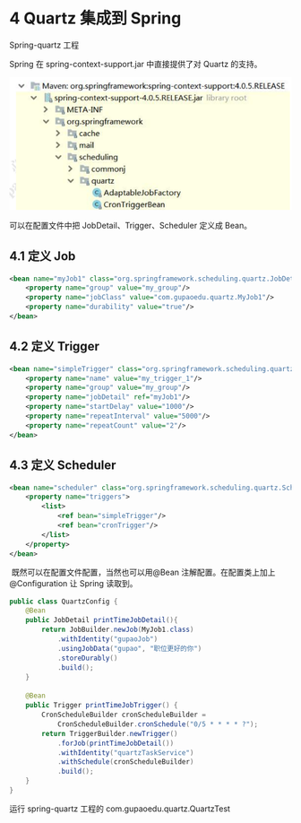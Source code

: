 # 4 Quartz 集成到 Spring 

Spring-quartz 工程 

Spring 在 spring-context-support.jar 中直接提供了对 Quartz 的支持。

![ spring-context-support](./assets/spring-context-support.png)

可以在配置文件中把 JobDetail、Trigger、Scheduler 定义成 Bean。 

## 4.1 定义 Job 

```xml
<bean name="myJob1" class="org.springframework.scheduling.quartz.JobDetailFactoryBean"> 		<property name="name" value="my_job_1"/>
	<property name="group" value="my_group"/> 
    <property name="jobClass" value="com.gupaoedu.quartz.MyJob1"/> 
    <property name="durability" value="true"/> 
</bean>
```

## 4.2 定义 Trigger

```xml
<bean name="simpleTrigger" class="org.springframework.scheduling.quartz.SimpleTriggerFactoryBean"> 
    <property name="name" value="my_trigger_1"/> 
    <property name="group" value="my_group"/> 
    <property name="jobDetail" ref="myJob1"/> 
    <property name="startDelay" value="1000"/> 
    <property name="repeatInterval" value="5000"/> 
    <property name="repeatCount" value="2"/> 
</bean>
```

## 4.3 定义 Scheduler

```xml
<bean name="scheduler" class="org.springframework.scheduling.quartz.SchedulerFactoryBean"> 	
    <property name="triggers"> 
        <list>
            <ref bean="simpleTrigger"/> 
            <ref bean="cronTrigger"/> 
        </list> 
    </property> 
</bean>
```

​	既然可以在配置文件配置，当然也可以用@Bean 注解配置。在配置类上加上@Configuration 让 Spring 读取到。 

```java
public class QuartzConfig { 
    @Bean 
    public JobDetail printTimeJobDetail(){ 
        return JobBuilder.newJob(MyJob1.class) 
            .withIdentity("gupaoJob") 
            .usingJobData("gupao", "职位更好的你") 
            .storeDurably() 
            .build(); 
    }
    
    @Bean
    public Trigger printTimeJobTrigger() { 
        CronScheduleBuilder cronScheduleBuilder = 
            CronScheduleBuilder.cronSchedule("0/5 * * * * ?"); 
        return TriggerBuilder.newTrigger() 
            .forJob(printTimeJobDetail()) 
            .withIdentity("quartzTaskService") 
            .withSchedule(cronScheduleBuilder) 
            .build(); 
    } 
}
```

运行 spring-quartz 工程的 com.gupaoedu.quartz.QuartzTest
